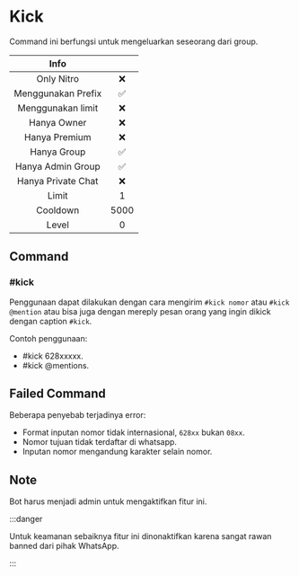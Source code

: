 # Kick

Command ini berfungsi untuk mengeluarkan seseorang dari group.

|                       Info                        |      |
| :-----------------------------------------------: | :--: |
| <div class="label license nitro">Only Nitro</div> |  ❌  |
|                Menggunakan Prefix                 |  ✅  |
|                 Menggunakan limit                 |  ❌  |
|                    Hanya Owner                    |  ❌  |
|                   Hanya Premium                   |  ❌  |
|                    Hanya Group                    |  ✅  |
|                 Hanya Admin Group                 |  ✅  |
|                Hanya Private Chat                 |  ❌  |
|                       Limit                       |  1   |
|                     Cooldown                      | 5000 |
|                       Level                       |  0   |

## Command

### #kick

Penggunaan dapat dilakukan dengan cara mengirim `#kick nomor` atau `#kick @mention` atau bisa juga dengan mereply pesan orang yang ingin dikick dengan caption `#kick`.

Contoh penggunaan:

- #kick 628xxxxx.
- #kick @mentions.

## Failed Command

Beberapa penyebab terjadinya error:

- Format inputan nomor tidak internasional, `628xx` bukan `08xx`.
- Nomor tujuan tidak terdaftar di whatsapp.
- Inputan nomor mengandung karakter selain nomor.

## Note

Bot harus menjadi admin untuk mengaktifkan fitur ini.

:::danger

Untuk keamanan sebaiknya fitur ini dinonaktifkan karena sangat rawan banned dari pihak WhatsApp.

:::
